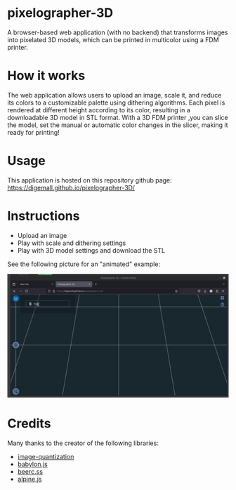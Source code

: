# pixelographer-3D

A browser-based web application (with no backend) that transforms images into pixelated 3D models, which can be printed in multicolor using a FDM printer.

# How it works

The web application allows users to upload an image, scale it, and reduce its colors to a customizable palette using dithering algorithms.
Each pixel is rendered at different height according to its color, resulting in a downloadable 3D model in STL format.
With a 3D FDM printer ,you can slice the model, set the manual or automatic color changes in the slicer, making it ready for printing!

# Usage

This application is hosted on this repository github page: https://digemall.github.io/pixelographer-3D/

# Instructions

- Upload an image
- Play with scale and dithering settings
- Play with 3D model settings and download the STL

See the following picture for an "animated" example:

![Instructions](imgs/instructions.gif?raw=true "Instructions")

# Credits

Many thanks to the creator of the following libraries:
- [image-quantization](https://github.com/ibezkrovnyi/image-quantization)
- [babylon.js](https://github.com/BabylonJS/Babylon.js)
- [beerc.ss](https://github.com/beercss/beercss)
- [alpine.js](https://github.com/alpinejs/alpine)